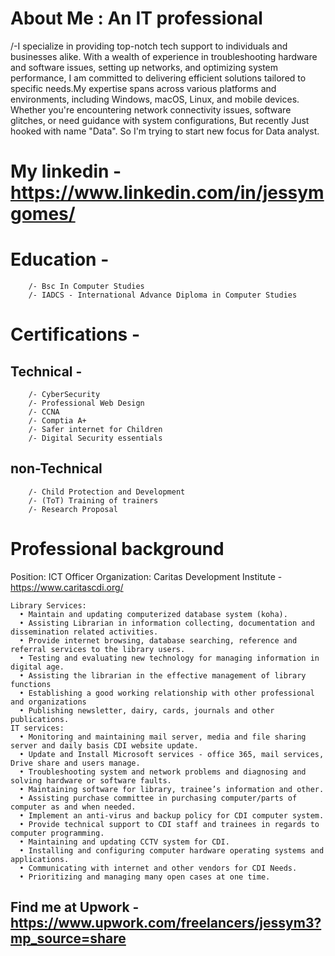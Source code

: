 # About Me : An IT professional
  /-I specialize in providing top-notch tech support to individuals and businesses alike. With a wealth of experience in troubleshooting hardware and software issues, setting up networks, and optimizing system performance, I am committed to delivering efficient solutions tailored to specific needs.My expertise spans across various platforms and environments, including Windows, macOS, Linux, and mobile devices. Whether you're encountering network connectivity issues, software glitches, or need guidance with system configurations, 
But  recently Just hooked with name "Data". So I'm trying to start new focus for Data analyst.
# My linkedin - https://www.linkedin.com/in/jessymgomes/
# Education -
        /- Bsc In Computer Studies
        /- IADCS - International Advance Diploma in Computer Studies
# Certifications -
  ## Technical -
        /- CyberSecurity 
        /- Professional Web Design
        /- CCNA
        /- Comptia A+
        /- Safer internet for Children
        /- Digital Security essentials 
  ## non-Technical
        /- Child Protection and Development
        /- (ToT) Training of trainers
        /- Research Proposal
 # Professional background
   Position: ICT Officer
   Organization: Caritas Development Institute - https://www.caritascdi.org/

    Library Services:
      •	Maintain and updating computerized database system (koha).
      •	Assisting Librarian in information collecting, documentation and dissemination related activities.
      •	Provide internet browsing, database searching, reference and referral services to the library users.
      •	Testing and evaluating new technology for managing information in digital age.
      •	Assisting the librarian in the effective management of library functions
      •	Establishing a good working relationship with other professional and organizations
      •	Publishing newsletter, dairy, cards, journals and other publications.
    IT services:
      •	Monitoring and maintaining mail server, media and file sharing server and daily basis CDI website update.
      •	Update and Install Microsoft services - office 365, mail services, Drive share and users manage.
      •	Troubleshooting system and network problems and diagnosing and solving hardware or software faults.
      •	Maintaining software for library, trainee’s information and other.
      •	Assisting purchase committee in purchasing computer/parts of computer as and when needed.
      •	Implement an anti-virus and backup policy for CDI computer system.
      •	Provide technical support to CDI staff and trainees in regards to computer programming.
      •	Maintaining and updating CCTV system for CDI.
      •	Installing and configuring computer hardware operating systems and applications.
      •	Communicating with internet and other vendors for CDI Needs.
      •	Prioritizing and managing many open cases at one time.

  ## Find me at Upwork - https://www.upwork.com/freelancers/jessym3?mp_source=share



